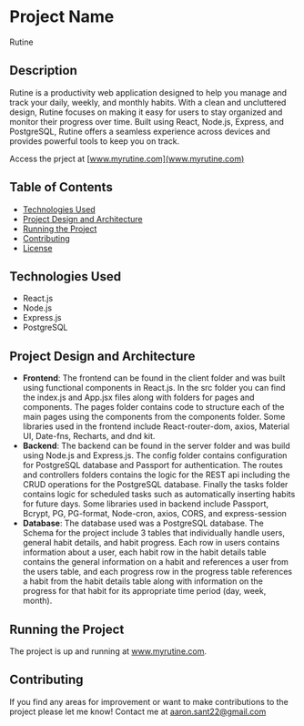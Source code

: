 # Project Name

Rutine

## Description

Rutine is a productivity web application designed to help you manage and track your daily, weekly, and monthly habits. With a clean and uncluttered design, Rutine focuses on making it easy for users to stay organized and monitor their progress over time. Built using React, Node.js, Express, and PostgreSQL, Rutine offers a seamless experience across devices and provides powerful tools to keep you on track.

Access the prject at [www.myrutine.com](www.myrutine.com)

## Table of Contents

- [Technologies Used](#technologies-used)
- [Project Design and Architecture](#project-design-and-architecture)
- [Running the Project](#running-the-project)
- [Contributing](#contributing)
- [License](#license)

## Technologies Used

- React.js
- Node.js
- Express.js
- PostgreSQL

## Project Design and Architecture

- **Frontend**: The frontend can be found in the client folder and was built using functional components in React.js. In the src folder you can find the index.js and App.jsx files along with folders for pages and components. The pages folder contains code to structure each of the main pages using the components from the components folder. Some libraries used in the frontend include React-router-dom, axios, Material UI, Date-fns, Recharts, and dnd kit.
- **Backend**: The backend can be found in the server folder and was build using Node.js and Express.js. The config folder contains configuration for PostgreSQL database and Passport for authentication. The routes and controllers folders contains the logic for the REST api including the CRUD operations for the PostgreSQL database. Finally the tasks folder contains logic for scheduled tasks such as automatically inserting habits for future days. Some libraries used in backend include Passport, Bcrypt, PG, PG-format, Node-cron, axios, CORS, and express-session   
- **Database**: The database used was a PostgreSQL database. The Schema for the project include 3 tables that individually handle users, general habit details, and habit progress. Each row in users contains information about a user, each habit row in the habit details table contains the general information on a habit and references a user from the users table, and each progress row in the progress table references a habit from the habit details table along with information on the progress for that habit for its appropriate time period (day, week, month).

## Running the Project

The project is up and running at www.myrutine.com.

## Contributing

If you find any areas for improvement or want to make contributions to the project please let me know! Contact me at aaron.sant22@gmail.com


